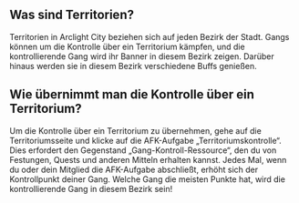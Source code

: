 ## Was sind Territorien?

Territorien in Arclight City beziehen sich auf jeden Bezirk der Stadt. Gangs können um die Kontrolle über ein Territorium kämpfen, und die kontrollierende Gang wird ihr Banner in diesem Bezirk zeigen. Darüber hinaus werden sie in diesem Bezirk verschiedene Buffs genießen.

## Wie übernimmt man die Kontrolle über ein Territorium?

Um die Kontrolle über ein Territorium zu übernehmen, gehe auf die Territoriumsseite und klicke auf die AFK-Aufgabe „Territoriumskontrolle“. Dies erfordert den Gegenstand „Gang-Kontroll-Ressource“, den du von Festungen, Quests und anderen Mitteln erhalten kannst. Jedes Mal, wenn du oder dein Mitglied die AFK-Aufgabe abschließt, erhöht sich der Kontrollpunkt deiner Gang. Welche Gang die meisten Punkte hat, wird die kontrollierende Gang in diesem Bezirk sein!
